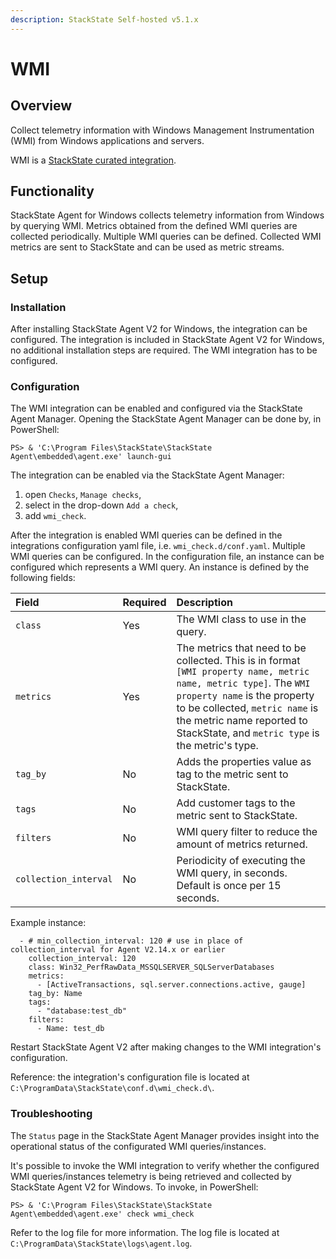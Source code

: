 ```yaml
---
description: StackState Self-hosted v5.1.x 
---
```


# WMI

## Overview

Collect telemetry information with Windows Management Instrumentation \(WMI\) from Windows applications and servers.

WMI is a [StackState curated integration](/stackpacks/integrations/about_integrations.md#stackstate-curated-integrations).

## Functionality

StackState Agent for Windows collects telemetry information from Windows by querying WMI. Metrics obtained from the defined WMI queries are collected periodically. Multiple WMI queries can be defined. Collected WMI metrics are sent to StackState and can be used as metric streams.

## Setup

### Installation

After installing StackState Agent V2 for Windows, the integration can be configured. The integration is included in StackState Agent V2 for Windows, no additional installation steps are required. The WMI integration has to be configured.

### Configuration

The WMI integration can be enabled and configured via the StackState Agent Manager. Opening the StackState Agent Manager can be done by, in PowerShell:

```text
PS> & 'C:\Program Files\StackState\StackState Agent\embedded\agent.exe' launch-gui
```

The integration can be enabled via the StackState Agent Manager:

1. open `Checks`, `Manage checks`, 
2. select in the drop-down `Add a check`,
3. add `wmi_check`.

After the integration is enabled WMI queries can be defined in the integrations configuration yaml file, i.e. `wmi_check.d/conf.yaml`. Multiple WMI queries can be configured. In the configuration file, an instance can be configured which represents a WMI query. An instance is defined by the following fields:

| Field | Required | Description                                                                                                                                                                                                                                                         |
| :--- | :--- |:--------------------------------------------------------------------------------------------------------------------------------------------------------------------------------------------------------------------------------------------------------------------|
| `class` | Yes | The WMI class to use in the query.                                                                                                                                                                                                                                  |
| `metrics` | Yes | The metrics that need to be collected. This is in format `[WMI property name, metric name, metric type]`. The `WMI property name` is the property to be collected, `metric name` is the metric name reported to StackState, and `metric type` is the metric's type. |
| `tag_by` | No | Adds the properties value as tag to the metric sent to StackState.                                                                                                                                                                                                  |
| `tags` | No | Add customer tags to the metric sent to StackState.                                                                                                                                                                                                                 |
| `filters` | No | WMI query filter to reduce the amount of metrics returned.                                                                                                                                                                                                          |
| `collection_interval` | No | Periodicity of executing the WMI query, in seconds. Default is once per 15 seconds.                                                                                                                                                                                 |

Example instance:

```text
  - # min_collection_interval: 120 # use in place of collection_interval for Agent V2.14.x or earlier 
    collection_interval: 120
    class: Win32_PerfRawData_MSSQLSERVER_SQLServerDatabases
    metrics:
      - [ActiveTransactions, sql.server.connections.active, gauge]
    tag_by: Name
    tags: 
      - "database:test_db"
    filters:
      - Name: test_db
```

Restart StackState Agent V2 after making changes to the WMI integration's configuration.

Reference: the integration's configuration file is located at `C:\ProgramData\StackState\conf.d\wmi_check.d\`.

### Troubleshooting

The `Status` page in the StackState Agent Manager provides insight into the operational status of the configurated WMI queries/instances.

It's possible to invoke the WMI integration to verify whether the configured WMI queries/instances telemetry is being retrieved and collected by StackState Agent V2 for Windows. To invoke, in PowerShell:

```text
PS> & 'C:\Program Files\StackState\StackState Agent\embedded\agent.exe' check wmi_check
```

Refer to the log file for more information. The log file is located at `C:\ProgramData\StackState\logs\agent.log`.

